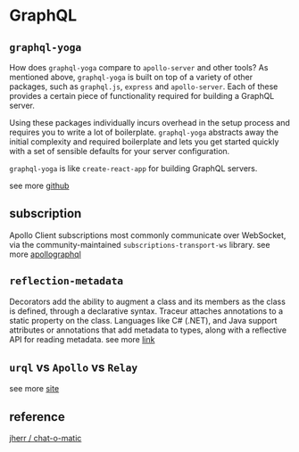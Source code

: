 # GraphQL

## `graphql-yoga`
How does `graphql-yoga` compare to `apollo-server` and other tools?
As mentioned above, `graphql-yoga` is built on top of a variety of other packages, such as `graphql.js`, `express` and `apollo-server`. Each of these provides a certain piece of functionality required for building a GraphQL server.

Using these packages individually incurs overhead in the setup process and requires you to write a lot of boilerplate. `graphql-yoga` abstracts away the initial complexity and required boilerplate and lets you get started quickly with a set of sensible defaults for your server configuration.

`graphql-yoga` is like `create-react-app` for building GraphQL servers.

see more [github](https://github.com/dotansimha/graphql-yoga)

## subscription
Apollo Client subscriptions most commonly communicate over WebSocket, via the community-maintained `subscriptions-transport-ws` library.
see more [apollographql](https://www.apollographql.com/docs/react/data/subscriptions/)

## `reflection-metadata`
Decorators add the ability to augment a class and its members as the class is defined, through a declarative syntax.
Traceur attaches annotations to a static property on the class.
Languages like C# (.NET), and Java support attributes or annotations that add metadata to types, along with a reflective API for reading metadata.
see more [link](https://www.npmjs.com/package/reflect-metadata)

## `urql` vs `Apollo`	vs `Relay`
see more [site](https://formidable.com/open-source/urql/docs/comparison/)

## reference
[jherr / chat-o-matic](https://github.com/jherr/chat-o-matic)